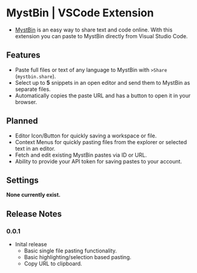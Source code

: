 # MystBin | VSCode Extension

* [MystBin](https://beta.mystb.in) is an easy way to share text and code online. With this extension you can paste to MystBin directly from Visual Studio Code.


## Features

- Paste full files or text of any language to MystBin with ``>Share`` (`mystbin.share`).
- Select up to **5** snippets in an open editor and send them to MystBin as separate files.
- Automatically copies the paste URL and has a button to open it in your browser.


## Planned

- Editor Icon/Button for quickly saving a workspace or file.
- Context Menus for quickly pasting files from the explorer or selected text in an editor.
- Fetch and edit existing MystBin pastes via ID or URL.
- Ability to provide your API token for saving pastes to your account.


## Settings

**None currently exist.**


## Release Notes


### 0.0.1

- Inital release
  - Basic single file pasting functionality.
  - Basic highlighting/selection based pasting.
  - Copy URL to clipboard.
